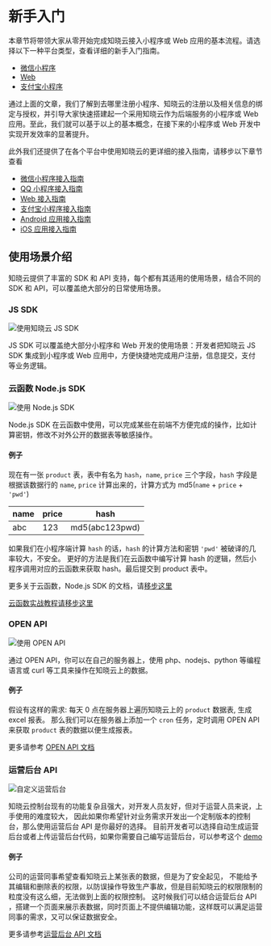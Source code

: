 # 新手入门

本章节将带领大家从零开始完成知晓云接入小程序或 Web 应用的基本流程。请选择以下一种平台类型，查看详细的新手入门指南。

- [微信小程序](./wechat.md)
- [Web](./web.md)
- [支付宝小程序](./alipay.md)

通过上面的文章，我们了解到去哪里注册小程序、知晓云的注册以及相关信息的绑定与授权，并引导大家快速搭建起一个采用知晓云作为后端服务的小程序或 Web 应用。至此，我们就可以基于以上的基本概念，在接下来的小程序或 Web 开发中实现开发效率的显著提升。

此外我们还提供了在各个平台中使用知晓云的更详细的接入指南，请移步以下章节查看

- [微信小程序接入指南](/js-sdk/wechat/README.md)
- [QQ 小程序接入指南](/js-sdk/qq/README.md)
- [Web 接入指南](/js-sdk/web/README.md)
- [支付宝小程序接入指南](/js-sdk/alipay/README.md)
- [Android 应用接入指南](/android-sdk/install.md)
- [iOS 应用接入指南](/ios-sdk/install.md)

## 使用场景介绍

知晓云提供了丰富的 SDK 和 API 支持，每个都有其适用的使用场景，结合不同的 SDK 和 API，可以覆盖绝大部分的日常使用场景。

### JS SDK

![使用知晓云 JS SDK](/images/newbies/using-js-sdk-demo.png)

JS SDK 可以覆盖绝大部分小程序和 Web 开发的使用场景：开发者把知晓云 JS SDK 集成到小程序或 Web 应用中，方便快捷地完成用户注册，信息提交，支付等业务逻辑。

### 云函数 Node.js SDK

![使用 Node.js SDK](/images/newbies/using-node-sdk.png)

Node.js SDK 在云函数中使用，可以完成某些在前端不方便完成的操作，比如计算密钥，修改不对外公开的数据表等敏感操作。

#### 例子

现在有一张 `product` 表，表中有名为 `hash`，`name`, `price` 三个字段，`hash` 字段是根据该数据行的 `name`, `price` 计算出来的，计算方式为 md5(`name` + `price` + `'pwd'`)

|name|price|hash           |
|----|---- |---------------|
|abc |123  | md5(abc123pwd)| 

如果我们在小程序端计算 `hash` 的话，`hash` 的计算方法和密钥 `'pwd'` 被破译的几率较大，不安全。
更好的方法是我们在云函数中编写计算 hash 的逻辑，然后小程序调用对应的云函数来获取 hash。最后提交到 product 表中。

更多关于云函数，Node.js SDK 的文档，请[移步这里](/cloud-function/README.md)

[云函数实战教程请移步这里](/support/practice/cloud-function.md)

### OPEN API

![使用 OPEN API](/images/newbies/using-open-api.png)

通过 OPEN API，你可以在自己的服务器上，使用 php、nodejs、python 等编程语言或 curl 等工具来操作在知晓云上的数据。

#### 例子

假设有这样的需求: 每天 0 点在服务器上遍历知晓云上的 `product` 数据表, 生成 excel 报表。
那么我们可以在服务器上添加一个 `cron` 任务，定时调用 OPEN API 来获取 `product` 表的数据以便生成报表。

更多请参考 [OPEN API 文档](/open-api/README.md)

### 运营后台 API

![自定义运营后台](/images/newbies/using-user-dashboard.png)

知晓云控制台现有的功能复杂且强大，对开发人员友好，但对于运营人员来说，上手使用的难度较大，
因此如果你希望针对业务需求开发出一个定制版本的控制台，那么使用运营后台 API 是你最好的选择。
目前开发者可以选择自动生成运营后台或者上传运营后台代码，如果你需要自己编写运营后台，可以参考这个 [demo](https://github.com/ifanrx/user-dashboard-antd-demo) 

#### 例子

公司的运营同事希望查看知晓云上某张表的数据，但是为了安全起见，
不能给予其编辑和删除表的权限，以防误操作导致生产事故，但是目前知晓云的权限限制的粒度没有这么细，无法做到上面的权限控制。
这时候我们可以结合运营后台 API ，搭建一个页面来展示表数据，同时页面上不提供编辑功能，这样既可以满足运营同事的需求，又可以保证数据安全。

更多请参考[运营后台 API 文档](/user-dash/README.md)
